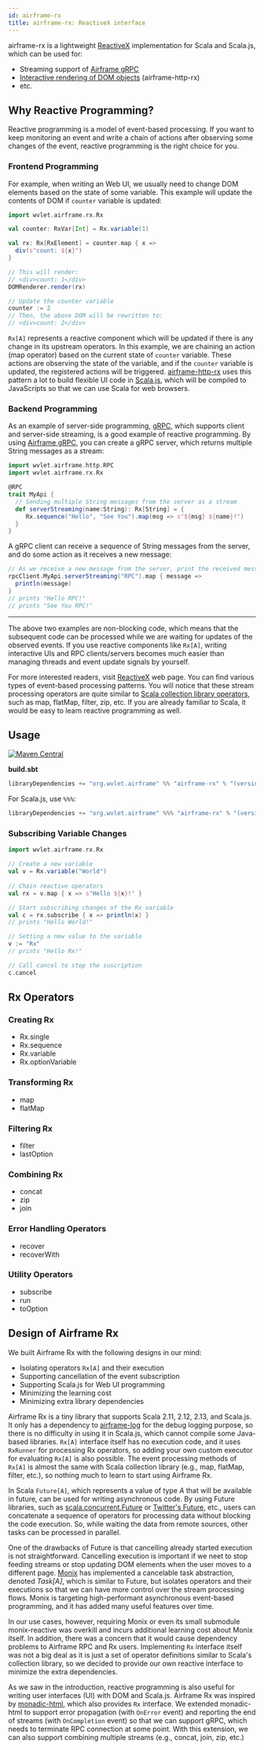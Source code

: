 ```yaml
---
id: airframe-rx
title: airframe-rx: ReactiveX interface
---
```


airframe-rx is a lightweight [ReactiveX](http://reactivex.io/) implementation for Scala and Scala.js, which can be used for:
- Streaming support of [Airframe gRPC](airframe-grpc.md)
- [Interactive rendering of DOM objects](https://github.com/wvlet/airframe/blob/master/airframe-http-rx/.js/src/main/scala/wvlet/airframe/http/rx/html/DOMRenderer.scala) (airframe-http-rx)
- etc.


## Why Reactive Programming?

Reactive programming is a model of event-based processing. If you want to keep monitoring an event and write a chain of actions after observing some changes of the event, reactive programming is the right choice for you. 

### Frontend Programming

For example, when writing an Web UI, we usually need to change DOM elements based on the state of some variable. This example will update the contents of DOM if `counter` variable is updated: 

```scala
import wvlet.airframe.rx.Rx

val counter: RxVar[Int] = Rx.variable(1)

val rx: Rx[RxElement] = counter.map { x =>
  div(s"count: ${x}")
}

// This will render:
// <div>count: 1</div>
DOMRenderer.render(rx)

// Update the counter variable
counter := 2
// Then, the above DOM will be rewritten to:
// <div>count: 2</div>
``` 

`Rx[A]` represents a reactive component which will be updated if there is any change in its upstream operators. In this example, we are chaining an action (map operator) based on the current state of `counter` variable. These actions are observing the state of the variable, and if the `counter` variable is updated, the registered actions will be triggered. [airframe-http-rx](airframe-http-rx.md) uses this pattern a lot to build flexible UI code in [Scala.js](https://www.scala-js.org), which will be compiled to JavaScripts so that we can use Scala for web browsers.

### Backend Programming

As an example of server-side programming, [gRPC](https://grpc.io/), which supports client and server-side streaming, is a good example of reactive programming. By using [Airframe gRPC](airframe-rpc.md), you can create a gRPC server, which returns multiple String messages as a stream:
```scala
import wvlet.airframe.http.RPC
import wvlet.airframe.rx.Rx

@RPC
trait MyApi {
  // Sending multiple String messages from the server as a stream
  def serverStreaming(name:String): Rx[String] = {
     Rx.sequence("Hello", "See You").map(msg => s"${msg} ${name}!")
  }
}
```

A gRPC client can receive a sequence of String messages from the server, and do some action as it receives a new message:

```scala
// As we receive a new message from the server, print the received message:
rpcClient.MyApi.serverStreaming("RPC").map { message => 
  println(message)
}
// prints "Hello RPC!"
// prints "See You RPC!"
```

----

The above two examples are non-blocking code, which means that the subsequent code can be processed while we are waiting for updates of the observed events. If you use reactive components like `Rx[A]`, writing interactive UIs and RPC clients/servers becomes much easier than managing threads and event update signals by yourself. 

For more interested readers, visit [ReactiveX](http://reactivex.io/) web page. You can find various types of event-based processing patterns. You will notice that these stream processing operators are quite similar to [Scala collection library operators](https://docs.scala-lang.org/overviews/collections/trait-traversable.html), such as map, flatMap, filter, zip, etc. If you are already familiar to Scala, it would be easy to learn reactive programming as well.


## Usage

[![Maven Central](https://maven-badges.herokuapp.com/maven-central/org.wvlet.airframe/airframe-rx_2.12/badge.svg)](https://maven-badges.herokuapp.com/maven-central/org.wvlet.airframe/airframe-rx_2.12/)

__build.sbt__

```scala
libraryDependencies += "org.wvlet.airframe" %% "airframe-rx" % "(version)"
```

For Scala.js, use `%%%`: 
```scala
libraryDependencies += "org.wvlet.airframe" %%% "airframe-rx" % "(version)"
```

### Subscribing Variable Changes

```scala
import wvlet.airframe.rx.Rx

// Create a new variable
val v = Rx.variable("World")
 
// Chain reactive operators 
val rx = v.map { x => s"Hello ${x}!" }

// Start subscribing changes of the Rx variable
val c = rx.subscribe { x => println(x) }
// prints "Hello World!" 

// Setting a new value to the variable 
v := "Rx"  
// prints "Hello Rx!"

// Call cancel to stop the suscription
c.cancel
```

## Rx Operators

### Creating Rx 

- Rx.single
- Rx.sequence
- Rx.variable
- Rx.optionVariable

### Transforming Rx

- map
- flatMap

### Filtering Rx

- filter
- lastOption

### Combining Rx 

- concat
- zip
- join

### Error Handling Operators

- recover
- recoverWith

### Utility Operators

- subscribe
- run
- toOption


## Design of Airframe Rx

We built Airframe Rx with the following designs in our mind: 

- Isolating operators `Rx[A]` and their execution
- Supporting cancellation of the event subscription
- Supporting Scala.js for Web UI programming
- Minimizing the learning cost 
- Minimizing extra library dependencies

Airframe Rx is a tiny library that supports Scala 2.11, 2.12, 2.13, and Scala.js. It only has a dependency to [airframe-log](airframe-log.md) for the debug logging purpose, so there is no difficulty in using it in Scala.js, which cannot compile some Java-based libraries. `Rx[A]` interface itself has no execution code, and it uses `RxRunner` for processing Rx operators, so adding your own custom executor for evaluating `Rx[A]` is also possible. The event processing methods of `Rx[A]` is almost the same with Scala collection library (e.g., map, flatMap, filter, etc.), so nothing much to learn to start using Airframe Rx.

In Scala `Future[A]`, which represents a value of type _A_ that will be available in future, can be used for writing asynchronous code. By using Future libraries, such as [scala.concurrent.Future](https://docs.scala-lang.org/overviews/core/futures.html) or [Twitter's Future](https://twitter.github.io/finagle/guide/Futures.html), etc., users can concatenate a sequence of operators for processing data without blocking the code execution. So, while waiting the data from remote sources, other tasks can be processed in parallel.

One of the drawbacks of Future is that cancelling already started execution is not straightforward. Cancelling execution is important if we neet to stop feeding streams or stop updating DOM elements when the user moves to a different page. [Monix](https://monix.io) has implemented a cancelable task abstraction, denoted _Task[A]_, which is similar to Future, but isolates operators and their executions so that we can have more control over the stream processing flows. Monix is targeting high-performant asynchronous event-based programming, and it has added many useful features over time. 

In our use cases, however, requiring Monix or even its small submodule monix-reactive was overkill and incurs additional learning cost about Monix itself. In addition, there was a concern that it would cause dependency problems to Airframe RPC and Rx users. Implementing `Rx` interface itself was not a big deal as it is just a set of operator definitions similar to Scala's collection library, so we decided to provide our own reactive interface to minimize the extra dependencies.

As we saw in the introduction, reactive programming is also useful for writing user interfaces (UI) with DOM and Scala.js. Airframe Rx was inspired by [monadic-html](https://github.com/OlivierBlanvillain/monadic-html), which also provides `Rx` interface. We extended monadic-html to support error propagation (with `OnError` event) and reporting the end of streams (with `OnCompletion` event) so that we can support gRPC, which needs to terminate RPC connection at some point. With this extension, we can also support combining multiple streams (e.g., concat, join, zip, etc.)
